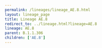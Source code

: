 ```yaml
---
permalink: /lineages/lineage_AE.8.html
layout: lineage_page
title: Lineage AE.8
redirect_to: ../lineage.html?lineage=AE.8
lineage: AE.8
parent: B.1.1.306
children: ['AE.8']
---
```

